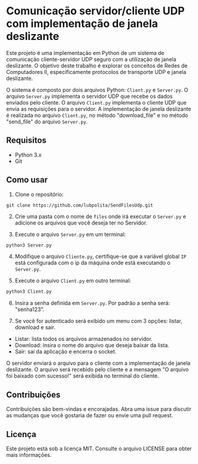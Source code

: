 # Comunicação servidor/cliente UDP com implementação de janela deslizante

Este projeto é uma implementação em Python de um sistema de comunicação cliente-servidor UDP seguro com a utilização de janela deslizante. O objetivo deste trabalho é explorar os conceitos de Redes de Computadores II, especificamente protocolos de transporte UDP e janela deslizante.

O sistema é composto por dois arquivos Python: `Client.py` e `Server.py`. O arquivo `Server.py` implementa o servidor UDP que recebe os dados enviados pelo cliente. O arquivo `Client.py` implementa o cliente UDP que envia as requisições para o servidor. A implementação de janela deslizante é realizada no arquivo `Client.py`, no método "download_file" e no método "send_file" do arquivo `Server.py`.

## Requisitos

- Python 3.x
- Git

## Como usar

1. Clone o repositório:

```
git clone https://github.com/lubpolita/SendFilesUdp.git
```

2. Crie uma pasta com o nome de `files` onde irá executar o `Server.py` e adicione os arquivos que você deseja ter no Servidor.

3. Execute o arquivo `Server.py` em um terminal:

```python
python3 Server.py
```

4. Modifique o arquivo `Cliente.py`, certifique-se que a variável global `IP` está configurada com o ip da máquina onde está executando o `Server.py`.

5. Execute o arquivo `Client.py` em outro terminal:

```python
python3 Client.py
```

6. Insira a senha definida em `Server.py`. Por padrão a senha será: "senha123".

7. Se você for autenticado será exibido um menu com 3 opções: listar, download e sair.
- Listar: lista todos os arquivos armazenados no servidor.
- Download: insira o nome do arquivo que deseja baixar da lista.
- Sair: sai da aplicação e encerra o socket.

O servidor enviará o arquivo para o cliente com a implementação de janela deslizante. O arquivo será recebido pelo cliente e a mensagem "O arquivo foi baixado com sucesso!" será exibida no terminal do cliente.

## Contribuições

Contribuições são bem-vindas e encorajadas. Abra uma issue para discutir as mudanças que você gostaria de fazer ou envie uma pull request.

## Licença

Este projeto está sob a licença MIT. Consulte o arquivo LICENSE para obter mais informações.

